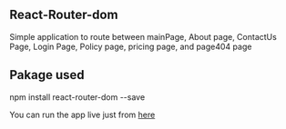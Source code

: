 ## React-Router-dom
Simple application to route between mainPage, About page, ContactUs Page, Login Page, Policy page, pricing page, and page404 page

## Pakage used

  npm install react-router-dom --save

You can run the app live just from <a href="">here<a>
